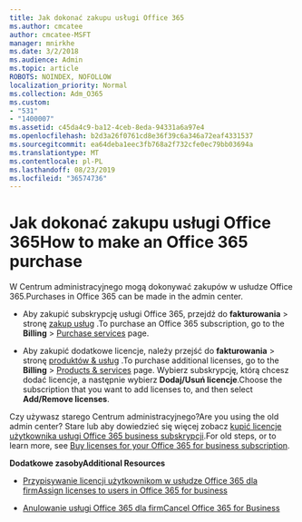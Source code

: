 ```yaml
---
title: Jak dokonać zakupu usługi Office 365
ms.author: cmcatee
author: cmcatee-MSFT
manager: mnirkhe
ms.date: 3/2/2018
ms.audience: Admin
ms.topic: article
ROBOTS: NOINDEX, NOFOLLOW
localization_priority: Normal
ms.collection: Adm_O365
ms.custom:
- "531"
- "1400007"
ms.assetid: c45da4c9-ba12-4ceb-8eda-94331a6a97e4
ms.openlocfilehash: b2d3a26f0761cd8e36f39c6a346a72eaf4331537
ms.sourcegitcommit: ea64deba1eec3fb768a2f732cfe0ec79bb03694a
ms.translationtype: MT
ms.contentlocale: pl-PL
ms.lasthandoff: 08/23/2019
ms.locfileid: "36574736"
---
```

# <a name="how-to-make-an-office-365-purchase"></a><span data-ttu-id="d00a0-102">Jak dokonać zakupu usługi Office 365</span><span class="sxs-lookup"><span data-stu-id="d00a0-102">How to make an Office 365 purchase</span></span>

<span data-ttu-id="d00a0-103">W Centrum administracyjnego mogą dokonywać zakupów w usłudze Office 365.</span><span class="sxs-lookup"><span data-stu-id="d00a0-103">Purchases in Office 365 can be made in the admin center.</span></span>
  
- <span data-ttu-id="d00a0-104">Aby zakupić subskrypcję usługi Office 365, przejdź do **fakturowania** \> stronę [zakup usług](https://go.microsoft.com/fwlink/p/?linkid=868433) .</span><span class="sxs-lookup"><span data-stu-id="d00a0-104">To purchase an Office 365 subscription, go to the **Billing** \> [Purchase services](https://go.microsoft.com/fwlink/p/?linkid=868433) page.</span></span>

- <span data-ttu-id="d00a0-105">Aby zakupić dodatkowe licencje, należy przejść do **fakturowania** \> stronę [produktów & usług](https://go.microsoft.com/fwlink/p/?linkid=842054) .</span><span class="sxs-lookup"><span data-stu-id="d00a0-105">To purchase additional licenses, go to the **Billing** \> [Products & services](https://go.microsoft.com/fwlink/p/?linkid=842054) page.</span></span> <span data-ttu-id="d00a0-106">Wybierz subskrypcję, którą chcesz dodać licencje, a następnie wybierz **Dodaj/Usuń licencje**.</span><span class="sxs-lookup"><span data-stu-id="d00a0-106">Choose the subscription that you want to add licenses to, and then select **Add/Remove licenses**.</span></span>
  
<span data-ttu-id="d00a0-107">Czy używasz starego Centrum administracyjnego?</span><span class="sxs-lookup"><span data-stu-id="d00a0-107">Are you using the old admin center?</span></span> <span data-ttu-id="d00a0-108">Stare lub aby dowiedzieć się więcej zobacz [kupić licencje użytkownika usługi Office 365 business subskrypcji](https://docs.microsoft.com/office365/admin/subscriptions-and-billing/buy-licenses).</span><span class="sxs-lookup"><span data-stu-id="d00a0-108">For old steps, or to learn more, see [Buy licenses for your Office 365 for business subscription](https://docs.microsoft.com/office365/admin/subscriptions-and-billing/buy-licenses).</span></span>

<span data-ttu-id="d00a0-109">**Dodatkowe zasoby**</span><span class="sxs-lookup"><span data-stu-id="d00a0-109">**Additional Resources**</span></span>
  
- [<span data-ttu-id="d00a0-110">Przypisywanie licencji użytkownikom w usłudze Office 365 dla firm</span><span class="sxs-lookup"><span data-stu-id="d00a0-110">Assign licenses to users in Office 365 for business</span></span>](https://docs.microsoft.com/office365/admin/subscriptions-and-billing/assign-licenses-to-users)

- [<span data-ttu-id="d00a0-111">Anulowanie usługi Office 365 dla firm</span><span class="sxs-lookup"><span data-stu-id="d00a0-111">Cancel Office 365 for Business</span></span>](https://docs.microsoft.com/office365/admin/subscriptions-and-billing/cancel-your-subscription)